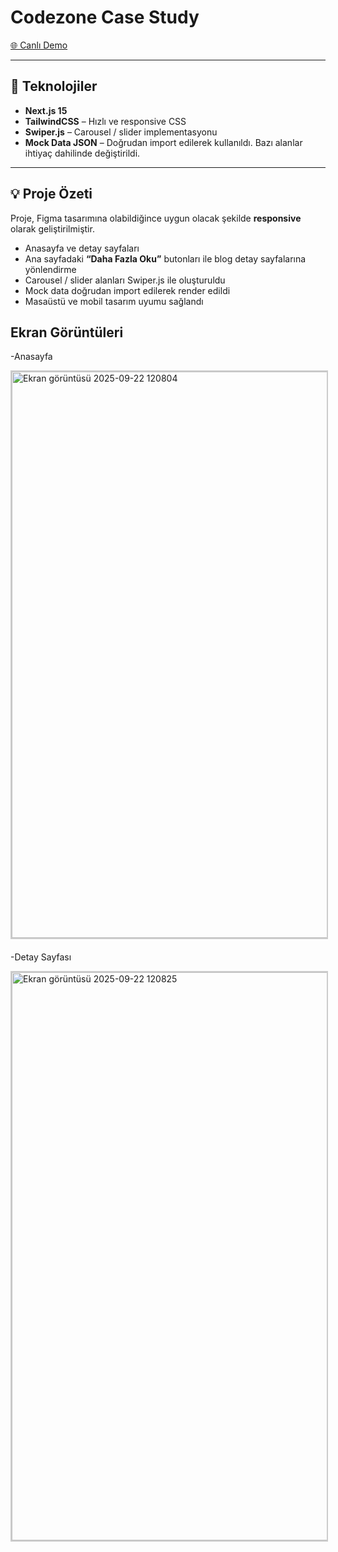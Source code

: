 # Codezone Case Study

[🌐 Canlı Demo](https://casecodezone.netlify.app/)

---

## 📌 Teknolojiler

- **Next.js 15**  
- **TailwindCSS** – Hızlı ve responsive CSS  
- **Swiper.js** – Carousel / slider implementasyonu  
- **Mock Data JSON** – Doğrudan import edilerek kullanıldı. Bazı alanlar ihtiyaç dahilinde değiştirildi.

---

## 💡 Proje Özeti

Proje, Figma tasarımına olabildiğince uygun olacak şekilde **responsive** olarak geliştirilmiştir.  

- Anasayfa ve detay sayfaları
- Ana sayfadaki **“Daha Fazla Oku”** butonları ile blog detay sayfalarına yönlendirme
- Carousel / slider alanları Swiper.js ile oluşturuldu
- Mock data doğrudan import edilerek render edildi
- Masaüstü ve mobil tasarım uyumu sağlandı  

## Ekran Görüntüleri

-Anasayfa

<img width="1896" height="906" alt="Ekran görüntüsü 2025-09-22 120804" src="https://github.com/user-attachments/assets/5c788fe5-a183-45b4-b657-1760068477d9" style="display:block; margin-bottom:20px; border:2px solid #ccc;" />

-Detay Sayfası

<img width="1900" height="909" alt="Ekran görüntüsü 2025-09-22 120825" src="https://github.com/user-attachments/assets/a1faa960-559e-432a-a7c4-c198efd5a675" style="display:block; border:2px solid #ccc;" />
